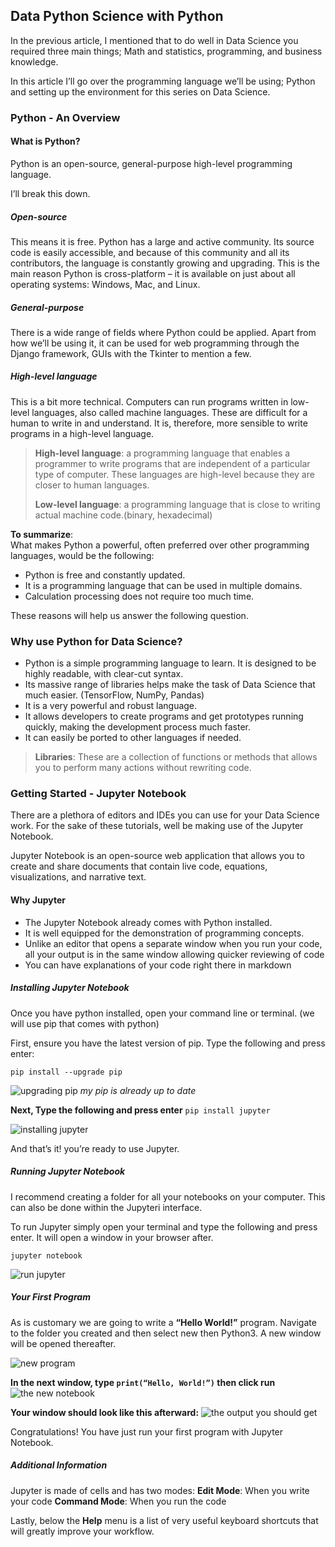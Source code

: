 ## Data Python Science with Python  

In the previous article, I mentioned that to do well in Data Science you required three main things; Math and statistics, programming, and business knowledge.

In this article I’ll go over the programming language we’ll be using; Python and setting up the environment for this series on Data Science.


### Python - An Overview 

#### What is Python?
Python is an open-source, general-purpose high-level programming language.

I’ll break this down.


##### Open-source
This means it is free. Python has a large and active community. Its source code is easily accessible, and because of this community and all its contributors, the language is constantly growing and upgrading. This is the main reason Python is cross-platform – it is available on just about all operating systems: Windows, Mac, and Linux.

#####  General-purpose 
There is a wide range of fields where Python could be applied. Apart from how we’ll be using it, it can be used for web programming through the Django framework, GUIs with the Tkinter to mention a few.

##### High-level language
This is a bit more technical.
Computers can run programs written in low-level languages, also called machine languages. These are difficult for a human to write in and understand. It is, therefore, more sensible to write programs in a high-level language. 

>**High-level language**: a programming language that enables a programmer to write programs that are independent of a particular type of computer. These languages are high-level because they are closer to human languages.  
>
>**Low-level language**: a programming language that is close to writing actual machine code.(binary, hexadecimal)

**To summarize**:      
What makes Python a powerful, often preferred over other programming languages, would be the following:
- Python is free and constantly updated.
- It is a programming language that can be used in multiple domains.
- Calculation processing does not require too much time.
 
These reasons will help us answer the following question. 


### Why use Python for Data Science?
- Python is a simple programming language to learn. It is designed to be highly readable, with clear-cut syntax.
- Its massive range of libraries helps make the task of Data Science that much easier. (TensorFlow, NumPy, Pandas)
- It is a very powerful and robust language.
- It allows developers to create programs and get prototypes running quickly, making the development process much faster.
- It can easily be ported to other languages if needed.

>**Libraries**: These are a collection of functions or methods that allows you to perform many actions without rewriting code.


### Getting Started - Jupyter Notebook
There are a plethora of editors and IDEs you can use for your Data Science work. For the sake of these tutorials, well be making use of the Jupyter Notebook.  

Jupyter Notebook is an open-source web application that allows you to create and share documents that contain live code, equations, visualizations, and narrative text. 


#### Why Jupyter
- The Jupyter Notebook already comes with Python installed.
- It is well equipped for the demonstration of programming concepts.
- Unlike an editor that opens a separate window when you run your code, all your output is in the same window allowing quicker reviewing of code
- You can have explanations of your code right there in markdown


##### Installing Jupyter Notebook  

Once you have python installed, open your command line or terminal. (we will use pip that comes with python)  

First, ensure you have the latest version of pip. Type the following and press enter:  

`pip install --upgrade pip` 

![upgrading pip](https://codeswag.co.uk/wp-content/uploads/2020/01/up-to-date-pip.png)
_my pip is already up to date_  

**Next, Type the following and press enter**
`pip install jupyter`  

![installing jupyter](https://codeswag.co.uk/wp-content/uploads/2020/01/installjupyter.png)  

And that’s it! you’re ready to use Jupyter.

##### Running Jupyter Notebook
I recommend creating a folder for all your notebooks on your computer. This can also be done within the Jupyteri interface.  

To run Jupyter simply open your terminal and type the following and press enter. It will open a window in your browser after.  

`jupyter notebook`  

![run jupyter](https://codeswag.co.uk/wp-content/uploads/2020/01/run-jupyter.png)


##### Your First Program
As is customary we are going to write a **“Hello World!”** program. 
Navigate to the folder you created and then select new then Python3. A new window will be opened thereafter. 

![new program](https://codeswag.co.uk/wp-content/uploads/2020/01/new-note.png)

**In the next window, type `print(“Hello, World!”)` then click run**  
![the new notebook](https://codeswag.co.uk/wp-content/uploads/2020/01/first-book.png)  

**Your window should look like this afterward:**
![the output you should get](https://codeswag.co.uk/wp-content/uploads/2020/01/hello-jupyter.png)  

Congratulations! You have just run your first program with Jupyter Notebook.  


##### Additional Information  

Jupyter is made of cells and has two modes:
**Edit Mode**: When you write your code
**Command Mode**: When you run the code 

Lastly, below the __Help__ menu is a list of very useful keyboard shortcuts that will greatly improve your workflow.

